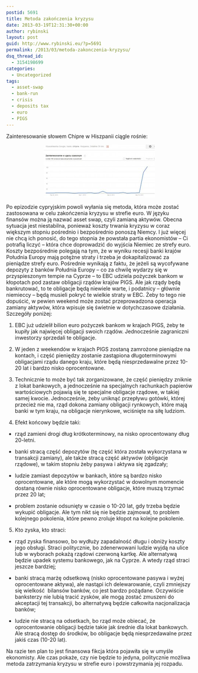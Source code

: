```yaml
---
postid: 5691
title: Metoda zakończenia kryzysu
date: 2013-03-19T12:31:30+00:00
author: rybinski
layout: post
guid: http://www.rybinski.eu/?p=5691
permalink: /2013/03/metoda-zakonczenia-kryzysu/
dsq_thread_id:
  - 3154198699
categories:
  - Uncategorized
tags:
  - asset-swap
  - bank-run
  - crisis
  - deposits tax
  - euro
  - PIGS
---
```

Zainteresowanie słowem Chipre w Hiszpanii ciągle rośnie:

<p style="text-align: center;">
  <a href="/uploads/2013/03/CHipre2.jpg"><img class="size-medium wp-image-5694 aligncenter" title="CHipre2" src="/uploads/2013/03/CHipre2-300x143.jpg" alt="" width="300" height="143" /></a>
</p>

Po epizodzie cypryjskim powoli wyłania się metoda, która może zostać zastosowana w celu zakończenia kryzysu w strefie euro. W języku finansów można ją nazwać asset swap, czyli zamianą aktywów. Obecna sytuacja jest niestabilna, ponieważ koszty trwania kryzysu w coraz większym stopniu pośrednio i bezpośrednio ponoszą Niemcy. I już więcej nie chcą ich ponosić, do tego stopnia że powstała partia ekonomistów – Ci potrafią liczyć – która chce doprowadzić do wyjścia Niemiec ze strefy euro. Koszty bezpośrednie polegają na tym, że w wyniku recesji banki krajów Południa Europy mają potężne straty i trzeba je dokapitalizować za pieniądze strefy euro. Pośrednie wynikają z faktu, że jeżeli są wycofywane depozyty z banków Południa Europy – co za chwilę wydarzy się w przyspieszonym tempie na Cyprze – to EBC udziela pożyczek bankom w kłopotach pod zastaw obligacji rządów krajów PIGS. Ale jak rządy będą bankrutować, to te obligacje będą niewiele warte, i podatnicy – głównie niemieccy – będą musieli pokryć te wielkie straty w EBC. Żeby to tego nie dopuścić, w pewien weekend może zostać przeprowadzona operacja zamiany aktywów, która wpisuje się świetnie w dotychczasowe działania. Szczegóły poniżej:

<!--more-->

1. EBC już udzielił bilion euro pożyczek bankom w krajach PIGS, żeby te kupiły jak najwięcej obligacji swoich rządów. Jednocześnie zagraniczni inwestorzy sprzedali te obligacje.

2. W jeden z weekendów w krajach PIGS zostaną zamrożone pieniądze na kontach, i część pieniędzy zostanie zastąpiona długoterminowymi obligacjami rządu danego kraju, które będą niesprzedawalne przez 10-20 lat i bardzo nisko oprocentowane.

3. Technicznie to może być tak zorganizowane, że część pieniędzy zniknie z lokat bankowych, a jednocześnie na specjalnych rachunkach papierów wartościowych pojawią się te specjalne obligacje rządowe, w takiej samej kwocie. Jednocześnie, żeby uniknąć przepływu gotówki, której przecież nie ma, rząd dokona zamiany obligacji rynkowych, które mają banki w tym kraju, na obligacje nierynkowe, wciśnięte na siłę ludziom.

4. Efekt końcowy będzie taki:

- rząd zamieni drogi dług krótkoterminowy, na nisko oprocentowany dług 20-letni.

- banki stracą część depozytów (tę część która została wykorzystana w transakcji zamiany), ale także stracą część aktywów (obligacje rządowe), w takim stopniu żeby pasywa i aktywa się zgadzały;

- ludzie zamiast depozytów w bankach, które są bardzo nisko oprocentowane, ale które mogą wykorzystać w dowolnym momencie dostaną równie nisko oprocentowane obligacje, które muszą trzymać przez 20 lat;

- problem zostanie odsunięty w czasie o 10-20 lat, gdy trzeba będzie wykupić obligacje. Ale tym nikt się nie będzie zajmował, to problem kolejnego pokolenia, które pewno zroluje kłopot na kolejne pokolenie.

5. Kto zyska, kto straci:

- rząd zyska finansowo, bo wydłuży zapadalność długu i obniży koszty jego obsługi. Straci politycznie, bo zdenerwowani ludzie wyjdą na ulice lub w wyborach pokażą rządowi czerwoną kartkę. Ale alternatywą będzie upadek systemu bankowego, jak na Cyprze. A wtedy rząd straci jeszcze bardziej;

- banki stracą marżę odsetkową (nisko oprocentowane pasywa i wyżej oprocentowane aktywa), ale nastąpi ich delewarowanie, czyli zmniejszy się wielkość  bilansów banków, co jest bardzo pożądane. Oczywiście banksterzy nie lubią tracić zysków, ale mogą zostać zmuszeni do akceptacji tej transakcji, bo alternatywą będzie całkowita nacjonalizacja banków;

- ludzie nie stracą na odsetkach, bo rząd może obiecać, że oprocentowanie obligacji będzie takie jak średnie dla lokat bankowych. Ale stracą dostęp do środków, bo obligacje będą niesprzedawalne przez jakiś czas (10-20 lat).

Na razie ten plan to jest finansowa fikcja która pojawiła się w umyśle ekonomisty. Ale czas pokaże, czy nie będzie to jedyna, politycznie możliwa metoda zatrzymania kryzysu w strefie euro i powstrzymania jej rozpadu.
